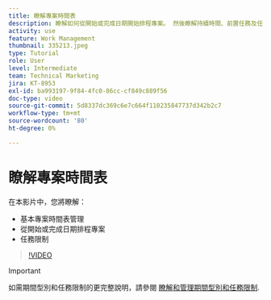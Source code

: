 ```yaml
---
title: 瞭解專案時間表
description: 瞭解如何從開始或完成日期開始排程專案。 然後瞭解持續時間、前置任務及任務限制如何影響專案計畫。
activity: use
feature: Work Management
thumbnail: 335213.jpeg
type: Tutorial
role: User
level: Intermediate
team: Technical Marketing
jira: KT-8953
exl-id: ba993197-9f84-4fc0-86cc-cf849c889f56
doc-type: video
source-git-commit: 5d8337dc369c6e7c664f110235847737d342b2c7
workflow-type: tm+mt
source-wordcount: '80'
ht-degree: 0%

---
```


# 瞭解專案時間表

在本影片中，您將瞭解：

* 基本專案時間表管理
* 從開始或完成日期排程專案
* 任務限制

>[!VIDEO](https://video.tv.adobe.com/v/335213/?quality=12&learn=on)

>[!IMPORTANT]
>
>如需期間型別和任務限制的更完整說明，請參閱 [瞭解和管理期間型別和任務限制](https://experienceleague.adobe.com/docs/workfront-learn/tutorials-workfront/manage-work/intermediate-projects/understand-and-manage-duration-types-and-task-constraints.html?lang=en).
